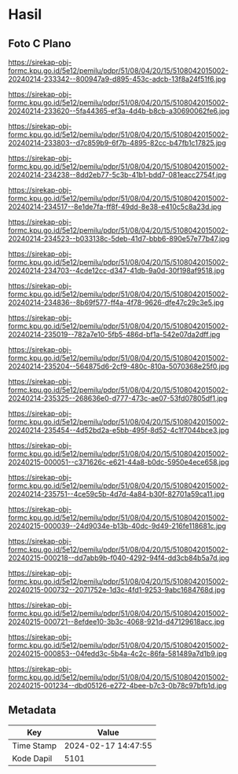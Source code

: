 # Hasil

## Foto C Plano

https://sirekap-obj-formc.kpu.go.id/5e12/pemilu/pdpr/51/08/04/20/15/5108042015002-20240214-233342--800947a9-d895-453c-adcb-13f8a24f51f6.jpg

https://sirekap-obj-formc.kpu.go.id/5e12/pemilu/pdpr/51/08/04/20/15/5108042015002-20240214-233620--5fa44365-ef3a-4d4b-b8cb-a30690062fe6.jpg

https://sirekap-obj-formc.kpu.go.id/5e12/pemilu/pdpr/51/08/04/20/15/5108042015002-20240214-233803--d7c859b9-6f7b-4895-82cc-b47fb1c17825.jpg

https://sirekap-obj-formc.kpu.go.id/5e12/pemilu/pdpr/51/08/04/20/15/5108042015002-20240214-234238--8dd2eb77-5c3b-41b1-bdd7-081eacc2754f.jpg

https://sirekap-obj-formc.kpu.go.id/5e12/pemilu/pdpr/51/08/04/20/15/5108042015002-20240214-234517--8e1de7fa-ff8f-49dd-8e38-e410c5c8a23d.jpg

https://sirekap-obj-formc.kpu.go.id/5e12/pemilu/pdpr/51/08/04/20/15/5108042015002-20240214-234523--b033138c-5deb-41d7-bbb6-890e57e77b47.jpg

https://sirekap-obj-formc.kpu.go.id/5e12/pemilu/pdpr/51/08/04/20/15/5108042015002-20240214-234703--4cde12cc-d347-41db-9a0d-30f198af9518.jpg

https://sirekap-obj-formc.kpu.go.id/5e12/pemilu/pdpr/51/08/04/20/15/5108042015002-20240214-234836--8b69f577-ff4a-4f78-9626-dfe47c29c3e5.jpg

https://sirekap-obj-formc.kpu.go.id/5e12/pemilu/pdpr/51/08/04/20/15/5108042015002-20240214-235019--782a7e10-5fb5-486d-bf1a-542e07da2dff.jpg

https://sirekap-obj-formc.kpu.go.id/5e12/pemilu/pdpr/51/08/04/20/15/5108042015002-20240214-235204--564875d6-2cf9-480c-810a-5070368e25f0.jpg

https://sirekap-obj-formc.kpu.go.id/5e12/pemilu/pdpr/51/08/04/20/15/5108042015002-20240214-235325--268636e0-d777-473c-ae07-53fd07805df1.jpg

https://sirekap-obj-formc.kpu.go.id/5e12/pemilu/pdpr/51/08/04/20/15/5108042015002-20240214-235454--4d52bd2a-e5bb-495f-8d52-4c1f7044bce3.jpg

https://sirekap-obj-formc.kpu.go.id/5e12/pemilu/pdpr/51/08/04/20/15/5108042015002-20240215-000051--c371626c-e621-44a8-b0dc-5950e4ece658.jpg

https://sirekap-obj-formc.kpu.go.id/5e12/pemilu/pdpr/51/08/04/20/15/5108042015002-20240214-235751--4ce59c5b-4d7d-4a84-b30f-82701a59ca11.jpg

https://sirekap-obj-formc.kpu.go.id/5e12/pemilu/pdpr/51/08/04/20/15/5108042015002-20240215-000039--24d9034e-b13b-40dc-9d49-216fe118681c.jpg

https://sirekap-obj-formc.kpu.go.id/5e12/pemilu/pdpr/51/08/04/20/15/5108042015002-20240215-000218--dd7abb9b-f040-4292-94f4-dd3cb84b5a7d.jpg

https://sirekap-obj-formc.kpu.go.id/5e12/pemilu/pdpr/51/08/04/20/15/5108042015002-20240215-000732--2071752e-1d3c-4fd1-9253-9abc1684768d.jpg

https://sirekap-obj-formc.kpu.go.id/5e12/pemilu/pdpr/51/08/04/20/15/5108042015002-20240215-000721--8efdee10-3b3c-4068-921d-d47129618acc.jpg

https://sirekap-obj-formc.kpu.go.id/5e12/pemilu/pdpr/51/08/04/20/15/5108042015002-20240215-000853--04fedd3c-5b4a-4c2c-86fa-581489a7d1b9.jpg

https://sirekap-obj-formc.kpu.go.id/5e12/pemilu/pdpr/51/08/04/20/15/5108042015002-20240215-001234--dbd05126-e272-4bee-b7c3-0b78c97bfb1d.jpg


## Metadata

| Key        | Value               |
| ---------- | ------------------- |
| Time Stamp | 2024-02-17 14:47:55 |
| Kode Dapil | 5101                |



